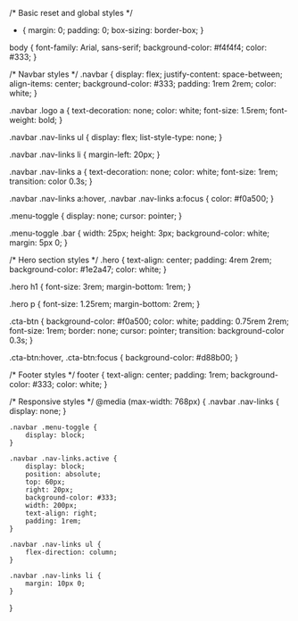 

/* Basic reset and global styles */
* {
    margin: 0;
    padding: 0;
    box-sizing: border-box;
}

body {
    font-family: Arial, sans-serif;
    background-color: #f4f4f4;
    color: #333;
}

/* Navbar styles */
.navbar {
    display: flex;
    justify-content: space-between;
    align-items: center;
    background-color: #333;
    padding: 1rem 2rem;
    color: white;
}

.navbar .logo a {
    text-decoration: none;
    color: white;
    font-size: 1.5rem;
    font-weight: bold;
}

.navbar .nav-links ul {
    display: flex;
    list-style-type: none;
}

.navbar .nav-links li {
    margin-left: 20px;
}

.navbar .nav-links a {
    text-decoration: none;
    color: white;
    font-size: 1rem;
    transition: color 0.3s;
}

.navbar .nav-links a:hover,
.navbar .nav-links a:focus {
    color: #f0a500;
}

.menu-toggle {
    display: none;
    cursor: pointer;
}

.menu-toggle .bar {
    width: 25px;
    height: 3px;
    background-color: white;
    margin: 5px 0;
}

/* Hero section styles */
.hero {
    text-align: center;
    padding: 4rem 2rem;
    background-color: #1e2a47;
    color: white;
}

.hero h1 {
    font-size: 3rem;
    margin-bottom: 1rem;
}

.hero p {
    font-size: 1.25rem;
    margin-bottom: 2rem;
}

.cta-btn {
    background-color: #f0a500;
    color: white;
    padding: 0.75rem 2rem;
    font-size: 1rem;
    border: none;
    cursor: pointer;
    transition: background-color 0.3s;
}

.cta-btn:hover,
.cta-btn:focus {
    background-color: #d88b00;
}

/* Footer styles */
footer {
    text-align: center;
    padding: 1rem;
    background-color: #333;
    color: white;
}

/* Responsive styles */
@media (max-width: 768px) {
    .navbar .nav-links {
        display: none;
    }

    .navbar .menu-toggle {
        display: block;
    }

    .navbar .nav-links.active {
        display: block;
        position: absolute;
        top: 60px;
        right: 20px;
        background-color: #333;
        width: 200px;
        text-align: right;
        padding: 1rem;
    }

    .navbar .nav-links ul {
        flex-direction: column;
    }

    .navbar .nav-links li {
        margin: 10px 0;
    }
}
